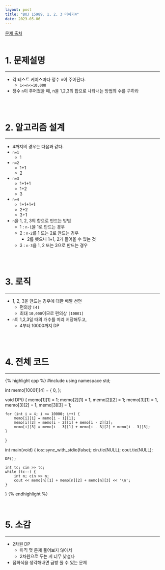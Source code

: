 ```yaml
---
layout: post
title: "BOJ 15989. 1, 2, 3 더하기4"
date: 2023-05-06
---
```


[문제 출처](https://www.acmicpc.net/problem/15989) <br/><br/>

# 1. 문제설명
<hr>

- 각 테스트 케이스마다 정수 n이 주어진다.
  - `1<=n<=10,000`
- 정수 `n`이 주어졌을 때, n을 1,2,3의 합으로 나타내는 방법의 수를 구하라


<br/><br/>

# 2. 알고리즘 설계
<hr>

- 4까지의 경우는 다음과 같다.
- `n=1`
  - 1
- `n=2`
  - 1+1
  - 2
- `n=3`
  - 1+1+1
  - 1+2
  - 3
- `n=4`
  - 1+1+1+1
  - 2+2
  - 3+1
- `n`을 1, 2, 3의 합으로 만드는 방법
  - 1 : `n-1`을 1로 만드는 경우
  - 2 : `n-2`를 1 또는 2로 만드는 경우
    - 2를 뺏으니 1+1, 2가 들어올 수 있는 것
  - 3 : `n-3`을 1, 2 또는 3으로 만드는 경우

<br/><br/>

# 3. 로직
<hr>

- 1, 2, 3을 만드는 경우에 대한 배열 선언
  - 편의상 `[4]`
  - 최대 `10,000`이므로 편의상 `[10001]`
- `n`이 1,2,3일 때의 개수를 미리 저장해두고,
  - 4부터 10000까지 DP


<br/><br/>

# 4. 전체 코드
<hr>

{% highlight cpp %}
#include <iostream>
using namespace std;

int memo[10001][4] = { 0, };

void DP()
{
	memo[1][1] = 1;
	memo[2][1] = 1, memo[2][2] = 1;
	memo[3][1] = 1, memo[3][2] = 1, memo[3][3] = 1;

	for (int i = 4; i <= 10000; i++) {
		memo[i][1] = memo[i - 1][1];
		memo[i][2] = memo[i - 2][1] + memo[i - 2][2];
		memo[i][3] = memo[i - 3][1] + memo[i - 3][2] + memo[i - 3][3];
	}
}

int main(void)
{
	ios::sync_with_stdio(false);
	cin.tie(NULL); cout.tie(NULL);
	
	DP();

	int tc; cin >> tc;
	while (tc--) {
		int n; cin >> n;
		cout << memo[n][1] + memo[n][2] + memo[n][3] << '\n';
	}
}
{% endhighlight %}

<br/>


# 5. 소감
<hr>

- 2차원 DP
  - 아직 몇 문제 풀어보지 않아서
  - 2차원으로 푸는 게 너무 낯설다
- 점화식을 생각해내면 금방 풀 수 있는 문제